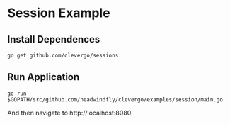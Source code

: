 # Session Example

## Install Dependences
```
go get github.com/clevergo/sessions
```

## Run Application
```
go run $GOPATH/src/github.com/headwindfly/clevergo/examples/session/main.go
```

And then navigate to http://localhost:8080.
